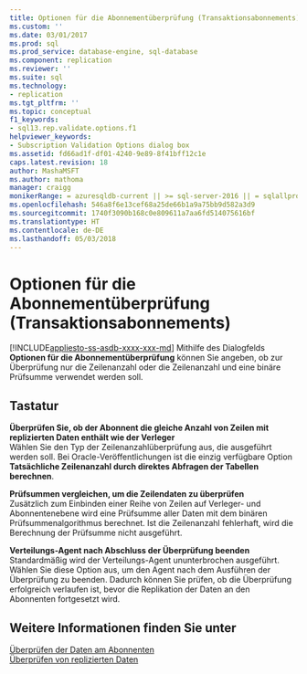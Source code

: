 ```yaml
---
title: Optionen für die Abonnementüberprüfung (Transaktionsabonnements) | Microsoft Dokumentation
ms.custom: ''
ms.date: 03/01/2017
ms.prod: sql
ms.prod_service: database-engine, sql-database
ms.component: replication
ms.reviewer: ''
ms.suite: sql
ms.technology:
- replication
ms.tgt_pltfrm: ''
ms.topic: conceptual
f1_keywords:
- sql13.rep.validate.options.f1
helpviewer_keywords:
- Subscription Validation Options dialog box
ms.assetid: fd66ad1f-df01-4240-9e89-8f41bff12c1e
caps.latest.revision: 18
author: MashaMSFT
ms.author: mathoma
manager: craigg
monikerRange: = azuresqldb-current || >= sql-server-2016 || = sqlallproducts-allversions
ms.openlocfilehash: 546a8f6e13cef68a25de66b1a9a75bb9d582a3d9
ms.sourcegitcommit: 1740f3090b168c0e809611a7aa6fd514075616bf
ms.translationtype: HT
ms.contentlocale: de-DE
ms.lasthandoff: 05/03/2018
---
```

# <a name="subscription-validation-options-transactional-subscriptions"></a>Optionen für die Abonnementüberprüfung (Transaktionsabonnements)
[!INCLUDE[appliesto-ss-asdb-xxxx-xxx-md](../../includes/appliesto-ss-asdb-xxxx-xxx-md.md)]
  Mithilfe des Dialogfelds **Optionen für die Abonnementüberprüfung** können Sie angeben, ob zur Überprüfung nur die Zeilenanzahl oder die Zeilenanzahl und eine binäre Prüfsumme verwendet werden soll.  
  
## <a name="options"></a>Tastatur  
 **Überprüfen Sie, ob der Abonnent die gleiche Anzahl von Zeilen mit replizierten Daten enthält wie der Verleger**  
 Wählen Sie den Typ der Zeilenanzahlüberprüfung aus, die ausgeführt werden soll. Bei Oracle-Veröffentlichungen ist die einzig verfügbare Option **Tatsächliche Zeilenanzahl durch direktes Abfragen der Tabellen berechnen**.  
  
 **Prüfsummen vergleichen, um die Zeilendaten zu überprüfen**  
 Zusätzlich zum Einbinden einer Reihe von Zeilen auf Verleger- und Abonnentenebene wird eine Prüfsumme aller Daten mit dem binären Prüfsummenalgorithmus berechnet. Ist die Zeilenanzahl fehlerhaft, wird die Berechnung der Prüfsumme nicht ausgeführt.  
  
 **Verteilungs-Agent nach Abschluss der Überprüfung beenden**  
 Standardmäßig wird der Verteilungs-Agent ununterbrochen ausgeführt. Wählen Sie diese Option aus, um den Agent nach dem Ausführen der Überprüfung zu beenden. Dadurch können Sie prüfen, ob die Überprüfung erfolgreich verlaufen ist, bevor die Replikation der Daten an den Abonnenten fortgesetzt wird.  
  
## <a name="see-also"></a>Weitere Informationen finden Sie unter  
 [Überprüfen der Daten am Abonnenten](../../relational-databases/replication/validate-data-at-the-subscriber.md)   
 [Überprüfen von replizierten Daten](../../relational-databases/replication/validate-replicated-data.md)  
  
  
